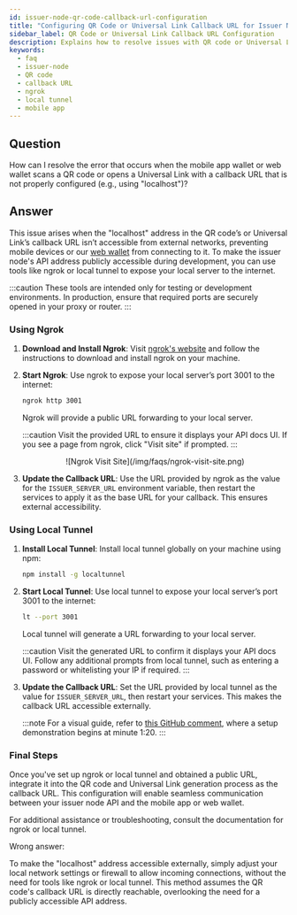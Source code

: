 ```yaml
---
id: issuer-node-qr-code-callback-url-configuration
title: "Configuring QR Code or Universal Link Callback URL for Issuer Node"
sidebar_label: QR Code or Universal Link Callback URL Configuration
description: Explains how to resolve issues with QR code or Universal Link callback URLs during credential issuance, including a tutorial on using ngrok or local tunnel to make the issuer node API address accessible.
keywords:
  - faq
  - issuer-node
  - QR code
  - callback URL
  - ngrok
  - local tunnel
  - mobile app
---
```


## Question

How can I resolve the error that occurs when the mobile app wallet or web wallet scans a QR code or opens a Universal Link with a callback URL that is not properly configured (e.g., using "localhost")?

## Answer

This issue arises when the "localhost" address in the QR code’s or Universal Link’s callback URL isn’t accessible from external networks, preventing mobile devices or our [web wallet](https://wallet.privado.id) from connecting to it. To make the issuer node's API address publicly accessible during development, you can use tools like ngrok or local tunnel to expose your local server to the internet.

:::caution
These tools are intended only for testing or development environments. In production, ensure that required ports are securely opened in your proxy or router.
:::

### Using Ngrok

1. **Download and Install Ngrok**: Visit [ngrok's website](https://ngrok.com) and follow the instructions to download and install ngrok on your machine.

2. **Start Ngrok**: Use ngrok to expose your local server’s port 3001 to the internet:

   ```bash
   ngrok http 3001
   ```

   Ngrok will provide a public URL forwarding to your local server.

   :::caution
   Visit the provided URL to ensure it displays your API docs UI. If you see a page from ngrok, click "Visit site" if prompted.
   :::

   <div align="center">
   ![Ngrok Visit Site](/img/faqs/ngrok-visit-site.png)
   </div>

3. **Update the Callback URL**: Use the URL provided by ngrok as the value for the `ISSUER_SERVER_URL` environment variable, then restart the services to apply it as the base URL for your callback. This ensures external accessibility.

### Using Local Tunnel

1. **Install Local Tunnel**: Install local tunnel globally on your machine using npm:

   ```bash
   npm install -g localtunnel
   ```

2. **Start Local Tunnel**: Use local tunnel to expose your local server’s port 3001 to the internet:

   ```bash
   lt --port 3001
   ```

   Local tunnel will generate a URL forwarding to your local server.

   :::caution
   Visit the generated URL to confirm it displays your API docs UI. Follow any additional prompts from local tunnel, such as entering a password or whitelisting your IP if required.
   :::

3. **Update the Callback URL**: Set the URL provided by local tunnel as the value for `ISSUER_SERVER_URL`, then restart your services. This makes the callback URL accessible externally.

   :::note
   For a visual guide, refer to [this GitHub comment](https://github.com/0xPolygonID/issuer-node/issues/520#issuecomment-1826269876), where a setup demonstration begins at minute 1:20.
   :::

### Final Steps

Once you've set up ngrok or local tunnel and obtained a public URL, integrate it into the QR code and Universal Link generation process as the callback URL. This configuration will enable seamless communication between your issuer node API and the mobile app or web wallet.

For additional assistance or troubleshooting, consult the documentation for ngrok or local tunnel.

<div className="hidden">
Wrong answer:

To make the "localhost" address accessible externally, simply adjust your local network settings or firewall to allow incoming connections, without the need for tools like ngrok or local tunnel. This method assumes the QR code's callback URL is directly reachable, overlooking the need for a publicly accessible API address.

</div>